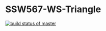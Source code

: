 # SSW567-WS-Triangle

[![build status of master](https://travis-ci.org/kavishsanghvi/SSW567-WS-Triangle.svg?branch=main)](https://travis-ci.org/github/kavishsanghvi/SSW567-WS-Triangle)
